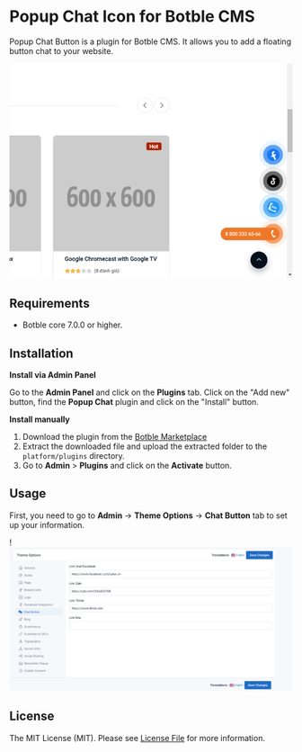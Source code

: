 # Popup Chat Icon for Botble CMS

Popup Chat Button is a plugin for Botble CMS. It allows you to add a floating button chat to your
website.

![](screenshot.png)

## Requirements

- Botble core 7.0.0 or higher.

## Installation

**Install via Admin Panel**

Go to the **Admin Panel** and click on the **Plugins** tab. Click on the "Add new" button, find the **Popup Chat** plugin and click on the "Install" button.

**Install manually**

1. Download the plugin from
   the [Botble Marketplace](https://marketplace.botble.com/products/truongqv12/botble-popup-chat-icon)
2. Extract the downloaded file and upload the extracted folder to the `platform/plugins` directory.
3. Go to **Admin** > **Plugins** and click on the **Activate** button.

## Usage

First, you need to go to **Admin** -> **Theme Options** -> **Chat Button** tab to set up your information.

!![theme-option.png](art/theme-option.png)

## License

The MIT License (MIT). Please see [License File](LICENSE) for more information.
